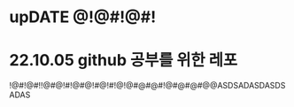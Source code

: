 # upDATE @!@#!@#!
# 22.10.05 github 공부를 위한 레포
!@#!@#!!@#@!#!@#@!#@!#!@!@#@#@#!@#@#@#@$@$ASDSADASDASDSADAS
